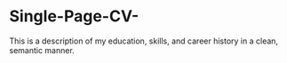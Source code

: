 # Single-Page-CV-
This is a description of my education, skills, and career history in a clean, semantic manner.
